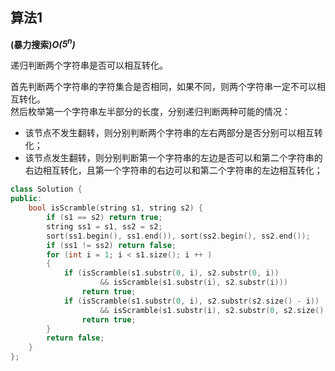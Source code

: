 ## 算法1

**(暴力搜索)*O($5^{n}$)***

递归判断两个字符串是否可以相互转化。

首先判断两个字符串的字符集合是否相同，如果不同，则两个字符串一定不可以相互转化。<br>
然后枚举第一个字符串左半部分的长度，分别递归判断两种可能的情况：

* 该节点不发生翻转，则分别判断两个字符串的左右两部分是否分别可以相互转化；
* 该节点发生翻转，则分别判断第一个字符串的左边是否可以和第二个字符串的右边相互转化，且第一个字符串的右边可以和第二个字符串的左边相互转化；

```CPP
class Solution {
public:
    bool isScramble(string s1, string s2) {
        if (s1 == s2) return true;
        string ss1 = s1, ss2 = s2;
        sort(ss1.begin(), ss1.end()), sort(ss2.begin(), ss2.end());
        if (ss1 != ss2) return false;
        for (int i = 1; i < s1.size(); i ++ )
        {
            if (isScramble(s1.substr(0, i), s2.substr(0, i))
                    && isScramble(s1.substr(i), s2.substr(i)))
                return true;
            if (isScramble(s1.substr(0, i), s2.substr(s2.size() - i))
                    && isScramble(s1.substr(i), s2.substr(0, s2.size() - i)))
                return true;
        }
        return false;
    }
};
```
